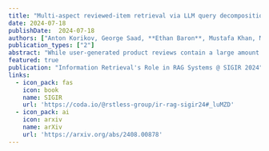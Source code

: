```yaml
---
title: "Multi-aspect reviewed-item retrieval via LLM query decomposition and aspect fusion"
date: 2024-07-18
publishDate:  2024-07-18
authors: ["Anton Korikov, George Saad, **Ethan Baron**, Mustafa Khan, Manav Shah and Scott Sanner"]
publication_types: ["2"]
abstract: "While user-generated product reviews contain a large amount of information, their utility in addressing natural language product queries has been limited due to the challenges of aggregating information from multiple low-level sources (reviews) to a higher item level during retrieval. Existing methods for reviewed-item retrieval (RIR), recently implemented by retrieval augmented generation (RAG) driven conversational recommendation systems, typically leverage late fusion (LF) – which computes query-item scores by simply averaging the top-K query-review similarity scores for an item. However, we demonstrate that for multi-aspect queries and multi-aspect items, LF is highly sensitive to the distribution of aspects covered by reviews in terms of aspect frequency and the degree of aspect separation across reviews. To address these LF failures, we propose several novel neural aspect fusion (AF) strategies which include LLM query extraction and generative reranking. Our experiments show that for imbalanced review corpora, AF can improve over LF by a 44% MAP increase from 0.36 ± 0.04 to 0.52 ± 0.04, while achieving equivalent performance for balanced review corpora."
featured: true
publication: "Information Retrieval's Role in RAG Systems @ SIGIR 2024"
links:
  - icon_pack: fas
    icon: book
    name: SIGIR
    url: 'https://coda.io/@rstless-group/ir-rag-sigir24#_luMZD'
  - icon_pack: ai
    icon: arxiv
    name: arXiv
    url: 'https://arxiv.org/abs/2408.00878'
---
```


